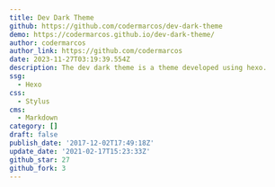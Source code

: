 ```yaml
---
title: Dev Dark Theme
github: https://github.com/codermarcos/dev-dark-theme
demo: https://codermarcos.github.io/dev-dark-theme/
author: codermarcos
author_link: https://github.com/codermarcos
date: 2023-11-27T03:19:39.554Z
description: The dev dark theme is a theme developed using hexo.
ssg:
  - Hexo
css:
  - Stylus
cms:
  - Markdown
category: []
draft: false
publish_date: '2017-12-02T17:49:18Z'
update_date: '2021-02-17T15:23:33Z'
github_star: 27
github_fork: 3
---
```

